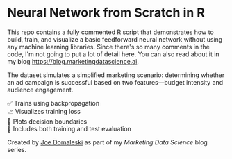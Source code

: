 # Neural Network from Scratch in R

This repo contains a fully commented R script that demonstrates how to build, train, and visualize a basic feedforward neural network without using any machine learning libraries. Since there's so many comments in the code, I'm not going to put a lot of detail here. You can also read about it in my blog https://blog.marketingdatascience.ai.

The dataset simulates a simplified marketing scenario: determining whether an ad campaign is successful based on two features—budget intensity and audience engagement.

✅ Trains using backpropagation  
📈 Visualizes training loss  
🧭 Plots decision boundaries  
🔎 Includes both training and test evaluation  

Created by [Joe Domaleski]([https://www.linkedin.com/in/joedomaleski](https://www.linkedin.com/in/joedom/)/) as part of my *Marketing Data Science* blog series.
